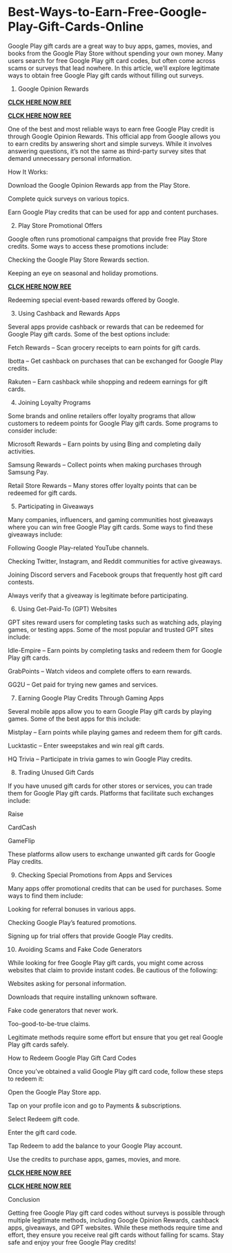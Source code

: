 # Best-Ways-to-Earn-Free-Google-Play-Gift-Cards-Online
Google Play gift cards are a great way to buy apps, games, movies, and books from the Google Play Store without spending your own money. Many users search for free Google Play gift card codes, but often come across scams or surveys that lead nowhere. In this article, we’ll explore legitimate ways to obtain free Google Play gift cards without filling out surveys.

1. Google Opinion Rewards

**[CLCK HERE NOW REE](https://tinyurl.com/google-paly-2025)**

**[CLCK HERE NOW REE](https://tinyurl.com/google-paly-2025)**

One of the best and most reliable ways to earn free Google Play credit is through Google Opinion Rewards. This official app from Google allows you to earn credits by answering short and simple surveys. While it involves answering questions, it’s not the same as third-party survey sites that demand unnecessary personal information.

How It Works:

Download the Google Opinion Rewards app from the Play Store.

Complete quick surveys on various topics.

Earn Google Play credits that can be used for app and content purchases.

2. Play Store Promotional Offers

Google often runs promotional campaigns that provide free Play Store credits. Some ways to access these promotions include:

Checking the Google Play Store Rewards section.

Keeping an eye on seasonal and holiday promotions.

**[CLCK HERE NOW REE](https://tinyurl.com/google-paly-2025)**

Redeeming special event-based rewards offered by Google.

3. Using Cashback and Rewards Apps

Several apps provide cashback or rewards that can be redeemed for Google Play gift cards. Some of the best options include:

Fetch Rewards – Scan grocery receipts to earn points for gift cards.

Ibotta – Get cashback on purchases that can be exchanged for Google Play credits.

Rakuten – Earn cashback while shopping and redeem earnings for gift cards.

4. Joining Loyalty Programs

Some brands and online retailers offer loyalty programs that allow customers to redeem points for Google Play gift cards. Some programs to consider include:

Microsoft Rewards – Earn points by using Bing and completing daily activities.

Samsung Rewards – Collect points when making purchases through Samsung Pay.

Retail Store Rewards – Many stores offer loyalty points that can be redeemed for gift cards.

5. Participating in Giveaways

Many companies, influencers, and gaming communities host giveaways where you can win free Google Play gift cards. Some ways to find these giveaways include:

Following Google Play-related YouTube channels.

Checking Twitter, Instagram, and Reddit communities for active giveaways.

Joining Discord servers and Facebook groups that frequently host gift card contests.

Always verify that a giveaway is legitimate before participating.

6. Using Get-Paid-To (GPT) Websites

GPT sites reward users for completing tasks such as watching ads, playing games, or testing apps. Some of the most popular and trusted GPT sites include:

Idle-Empire – Earn points by completing tasks and redeem them for Google Play gift cards.

GrabPoints – Watch videos and complete offers to earn rewards.

GG2U – Get paid for trying new games and services.

7. Earning Google Play Credits Through Gaming Apps

Several mobile apps allow you to earn Google Play gift cards by playing games. Some of the best apps for this include:

Mistplay – Earn points while playing games and redeem them for gift cards.

Lucktastic – Enter sweepstakes and win real gift cards.

HQ Trivia – Participate in trivia games to win Google Play credits.

8. Trading Unused Gift Cards

If you have unused gift cards for other stores or services, you can trade them for Google Play gift cards. Platforms that facilitate such exchanges include:

Raise

CardCash

GameFlip

These platforms allow users to exchange unwanted gift cards for Google Play credits.

9. Checking Special Promotions from Apps and Services

Many apps offer promotional credits that can be used for purchases. Some ways to find them include:

Looking for referral bonuses in various apps.

Checking Google Play’s featured promotions.

Signing up for trial offers that provide Google Play credits.

10. Avoiding Scams and Fake Code Generators

While looking for free Google Play gift cards, you might come across websites that claim to provide instant codes. Be cautious of the following:

Websites asking for personal information.

Downloads that require installing unknown software.

Fake code generators that never work.

Too-good-to-be-true claims.

Legitimate methods require some effort but ensure that you get real Google Play gift cards safely.

How to Redeem Google Play Gift Card Codes

Once you’ve obtained a valid Google Play gift card code, follow these steps to redeem it:

Open the Google Play Store app.

Tap on your profile icon and go to Payments & subscriptions.

Select Redeem gift code.

Enter the gift card code.

Tap Redeem to add the balance to your Google Play account.

Use the credits to purchase apps, games, movies, and more.

**[CLCK HERE NOW REE](https://tinyurl.com/google-paly-2025)**

**[CLCK HERE NOW REE](https://tinyurl.com/google-paly-2025)**

Conclusion

Getting free Google Play gift card codes without surveys is possible through multiple legitimate methods, including Google Opinion Rewards, cashback apps, giveaways, and GPT websites. While these methods require time and effort, they ensure you receive real gift cards without falling for scams. Stay safe and enjoy your free Google Play credits!

